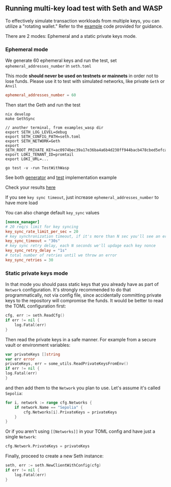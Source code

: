 ## Running multi-key load test with Seth and WASP
To effectively simulate transaction workloads from multiple keys, you can utilize a "rotating wallet." Refer to the [example](client_wasp_test.go) code provided for guidance.

There are 2 modes: Ephemeral and a static private keys mode.

### Ephemeral mode
We generate 60 ephemeral keys and run the test, set `ephemeral_addresses_number` in `seth.toml`

This mode **should never be used on testnets or mainnets** in order not to lose funds. Please use it to test with simulated networks, like private `Geth` or `Anvil`

```toml
ephemeral_addresses_number = 60
```
Then start the Geth and run the test

```
nix develop
make GethSync

// another terminal, from examples_wasp dir
export SETH_LOG_LEVEL=debug
export SETH_CONFIG_PATH=seth.toml
export SETH_NETWORK=Geth
export SETH_ROOT_PRIVATE_KEY=ac0974bec39a17e36ba4a6b4d238ff944bacb478cbed5efcae784d7bf4f2ff80
export LOKI_TENANT_ID=promtail
export LOKI_URL=...

go test -v -run TestWithWasp
```
See both [generator](client_wasp_test.go) and [test](client_wasp_test.go) implementation example

Check your results [here](https://grafana.ops.prod.cldev.sh/d/WaspDebug/waspdebug?orgId=1&from=now-5m&to=now)

If you see `key sync timeout`, just increase `ephemeral_addresses_number` to have more load

You can also change default `key_sync` values
```toml
[nonce_manager]
# 20 req/s limit for key syncing
key_sync_rate_limit_per_sec = 20
# key synchronization timeout, if it's more than N sec you'll see an error, raise amount of keys or increase the timeout
key_sync_timeout = "30s"
# key sync retry delay, each N seconds we'll updage each key nonce
key_sync_retry_delay = "1s"
# total number of retries until we throw an error
key_sync_retries = 30
```

### Static private keys mode
In that mode you should pass static keys that you already have as part of `Network` configuration. It's strongly recommended to do that programmatically, not via config file, since accidentally committing private keys to the repository will compromise the funds.
It would be better to read the TOML configuration first:
```go
cfg, err := seth.ReadCfg()
if err != nil {
    log.Fatal(err)
}
```

Then read the private keys in a safe manner. For example from a secure vault or environment variables:
```go
var privateKeys []string
var err error
privateKeys, err = some_utils.ReadPrivateKeysFromEnv()
if err != nil {
log.Fatal(err)
}
```
and then add them to the `Network` you plan to use. Let's assume it's called `Sepolia`:
```go
for i, network := range cfg.Networks {
    if network.Name == "Sepolia" {
        cfg.Networks[i].PrivateKeys = privateKeys
    }
}
```

Or if you aren't using `[[Networks]]` in your TOML config and have just a single `Network`:
```go
cfg.Network.PrivateKeys = privateKeys
```

Finally, proceed to create a new Seth instance:
```go
seth, err := seth.NewClientWithConfig(cfg)
if err != nil {
    log.Fatal(err)
}
```
